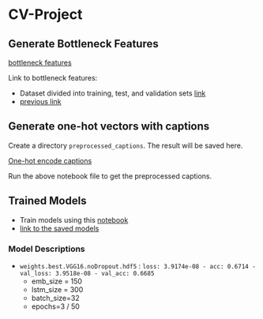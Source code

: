 # CV-Project

## Generate Bottleneck Features

[bottleneck features](Generate_Bottleneck_Features.ipynb)

Link to bottleneck features: 

- Dataset divided into training, test, and validation sets [link](https://drive.google.com/open?id=1blr5_-9c4x6G5QNgkhLNfNCUVegYQASq)
- [previous link](https://drive.google.com/drive/folders/19FEnwYL8ESA1O1DctG9er7tM7Pe6giuM?usp=sharing)

## Generate one-hot vectors with captions

Create a directory `preprocessed_captions`. The result will be saved here.

[One-hot encode captions](Generate_onehot_encoded_captions.ipynb)

Run the above notebook file to get the preprocessed captions.

## Trained Models

- Train models using this [notebook](Experiment1_save_model.ipynb)
- [link to the saved models](https://drive.google.com/drive/folders/1yxzsLg5OtS-wgR8fY-Y3KUhMCtZFEvvC?usp=sharing)

### Model Descriptions

- `weights.best.VGG16.noDropout.hdf5` : `loss: 3.9174e-08 - acc: 0.6714 - val_loss: 3.9518e-08 - val_acc: 0.6685`
    - emb_size = 150
    - lstm_size = 300
    - batch_size=32
    - epochs=3 / 50

